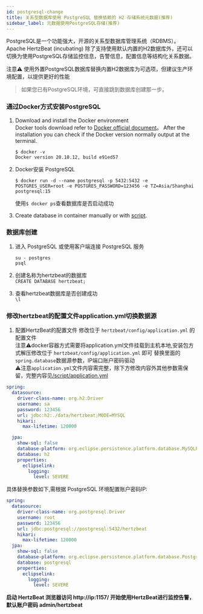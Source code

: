 ```yaml
---
id: postgresql-change
title: 关系型数据库使用 PostgreSQL 替换依赖的 H2 存储系统元数据(推荐)
sidebar_label: 元数据使用PostgreSQL存储(推荐)
---
```

PostgreSQL是一个功能强大，开源的关系型数据库管理系统（RDBMS）。Apache HertzBeat (incubating) 除了支持使用默认内置的H2数据库外，还可以切换为使用PostgreSQL存储监控信息，告警信息，配置信息等结构化关系数据。  

注意⚠️ 使用外置PostgreSQL数据库替换内置H2数据库为可选项，但建议生产环境配置，以提供更好的性能

> 如果您已有PostgreSQL环境，可直接跳到数据库创建那一步。  


### 通过Docker方式安装PostgreSQL    

1. Download and install the Docker environment   
   Docker tools download refer to [Docker official document](https://docs.docker.com/get-docker/)。
   After the installation you can check if the Docker version normally output at the terminal.
   ```
   $ docker -v
   Docker version 20.10.12, build e91ed57
   ```
   
2. Docker安装 PostgreSQL
   ```
   $ docker run -d --name postgresql -p 5432:5432 -e POSTGRES_USER=root -e POSTGRES_PASSWORD=123456 -e TZ=Asia/Shanghai postgresql:15       
   ```
   使用```$ docker ps```查看数据库是否启动成功

3. Create database in container manually or with [script](https://github.com/apache/hertzbeat/tree/master/script/docker-compose/hertzbeat-postgresql-iotdb/conf/sql/schema.sql).

### 数据库创建  

1. 进入 PostgreSQL 或使用客户端连接 PostgreSQL 服务 
   ```
   su - postgres
   psql
   ```
   
2. 创建名称为hertzbeat的数据库    
   `CREATE DATABASE hertzbeat;`

3. 查看hertzbeat数据库是否创建成功  
   `\l`

### 修改hertzbeat的配置文件application.yml切换数据源

1. 配置HertzBeat的配置文件
   修改位于 `hertzbeat/config/application.yml` 的配置文件   
   注意⚠️docker容器方式需要将application.yml文件挂载到主机本地,安装包方式解压修改位于 `hertzbeat/config/application.yml` 即可
   替换里面的`spring.database`数据源参数，IP端口账户密码驱动   
   ⚠️注意`application.yml`文件内容需完整，除下方修改内容外其他参数需保留，完整内容见[/script/application.yml](https://github.com/hertzbeat/hertzbeat/raw/master/script/application.yml)

```yaml
spring:
  datasource:
    driver-class-name: org.h2.Driver
    username: sa
    password: 123456
    url: jdbc:h2:./data/hertzbeat;MODE=MYSQL
    hikari:
      max-lifetime: 120000

  jpa:
    show-sql: false
    database-platform: org.eclipse.persistence.platform.database.MySQLPlatform
    database: h2
    properties:
      eclipselink:
        logging:
          level: SEVERE
```
具体替换参数如下,需根据 PostgreSQL 环境配置账户密码IP:
```yaml
spring:
  datasource:
    driver-class-name: org.postgresql.Driver
    username: root
    password: 123456
    url: jdbc:postgresql://postgresql:5432/hertzbeat
    hikari:
      max-lifetime: 120000
  jpa:
    show-sql: false
    database-platform: org.eclipse.persistence.platform.database.PostgreSQLPlatform
    database: postgresql
    properties:
      eclipselink:
        logging:
          level: SEVERE
```

**启动 HertzBeat 浏览器访问 http://ip:1157/ 开始使用HertzBeat进行监控告警，默认账户密码 admin/hertzbeat**  
